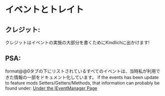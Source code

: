 # イベントとトレイト

## クレジット:

クレジットはイベントの実施の大部分を書くためにKindlichに出かけます!

## PSA:

format@@0タブの下にリストされているすべてのイベントは、当時私が利用できた情報の一部をドキュメント化しています。 If the events has been update to feature mods Setters/Getters/Methods, that information can probably be found under: [Under the IEventManager Page](/Vanilla/Events/IEventManager/)
